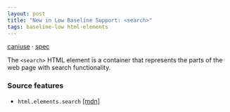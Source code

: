 ```yaml
---
layout: post
title: "New in Low Baseline Support: <search>"
tags: baseline-low html-elements
---
```


[caniuse](https://caniuse.com/?search=search) · [spec](https://html.spec.whatwg.org/multipage/grouping-content.html#the-search-element)

The `<search>` HTML element is a container that represents the parts of the web page with search functionality.

### Source features

- ``html.elements.search`` [[mdn]](https://https://developer.mozilla.org/en-US/search?q=html.elements.search)
